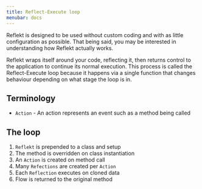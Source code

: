 ```yaml
---
title: Reflect-Execute loop
menubar: docs
---
```


Reflekt is designed to be used without custom coding and with as little configuration as possible. That being said, you may be interested in understanding how Reflekt actually works.

Reflekt wraps itself around your code, reflecting it, then returns control to the application to continue its normal execution. This process is called the Reflect-Execute loop because it happens via a single function that changes behaviour depending on what stage the loop is in.

## Terminology

* `Action` - An action represents an event such as a method being called

## The loop

1. `Reflekt` is prepended to a class and setup
2. The method is overridden on class instantiation
3. An `Action` is created on method call
4. Many `Refections` are created per `Action`
5. Each `Reflection` executes on cloned data
6. Flow is returned to the original method
